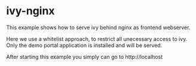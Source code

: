 # ivy-nginx

This example shows how to serve ivy behind nginx as frontend webserver.

Here we use a whitelist approach, to restrict all unecessary access to ivy. Only the demo portal application is installed and will be served.


After starting this example you simply can go to http://localhost
